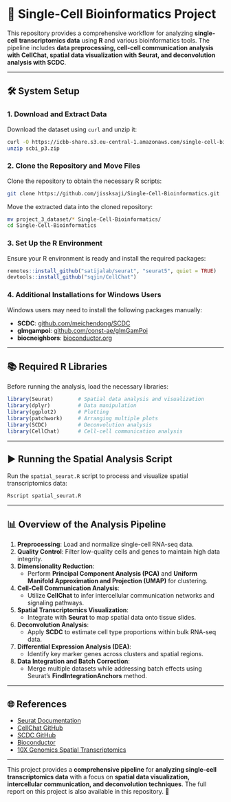 # 🔬 Single-Cell Bioinformatics Project

This repository provides a comprehensive workflow for analyzing **single-cell transcriptomics data** using **R** and various bioinformatics tools. The pipeline includes **data preprocessing, cell-cell communication analysis with CellChat, spatial data visualization with Seurat, and deconvolution analysis with SCDC**.

---

## 🛠 System Setup

### **1. Download and Extract Data**

Download the dataset using `curl` and unzip it:

```bash
curl -O https://icbb-share.s3.eu-central-1.amazonaws.com/single-cell-bioinformatics/scbi_p3.zip
unzip scbi_p3.zip
```

### **2. Clone the Repository and Move Files**

Clone the repository to obtain the necessary R scripts:

```bash
git clone https://github.com/jissksaji/Single-Cell-Bioinformatics.git
```

Move the extracted data into the cloned repository:

```bash
mv project_3_dataset/* Single-Cell-Bioinformatics/
cd Single-Cell-Bioinformatics
```

### **3. Set Up the R Environment**

Ensure your R environment is ready and install the required packages:

```r
remotes::install_github("satijalab/seurat", "seurat5", quiet = TRUE)
devtools::install_github("sqjin/CellChat")
```

### **4. Additional Installations for Windows Users**

Windows users may need to install the following packages manually:

- **SCDC**: [github.com/meichendong/SCDC](https://github.com/meichendong/SCDC)
- **glmgampoi**: [github.com/const-ae/glmGamPoi](https://github.com/const-ae/glmGamPoi)
- **biocneighbors**: [bioconductor.org](https://bioconductor.org/packages/release/bioc/html/BiocNeighbors.html)

---

## 📚 Required R Libraries

Before running the analysis, load the necessary libraries:

```r
library(Seurat)        # Spatial data analysis and visualization
library(dplyr)         # Data manipulation
library(ggplot2)       # Plotting
library(patchwork)     # Arranging multiple plots
library(SCDC)          # Deconvolution analysis
library(CellChat)      # Cell-cell communication analysis
```

---

## ▶ Running the Spatial Analysis Script

Run the `spatial_seurat.R` script to process and visualize spatial transcriptomics data:

```bash
Rscript spatial_seurat.R
```

---

## 📊 Overview of the Analysis Pipeline

1. **Preprocessing**: Load and normalize single-cell RNA-seq data.
2. **Quality Control**: Filter low-quality cells and genes to maintain high data integrity.
3. **Dimensionality Reduction**:
   - Perform **Principal Component Analysis (PCA)** and **Uniform Manifold Approximation and Projection (UMAP)** for clustering.
4. **Cell-Cell Communication Analysis**:
   - Utilize **CellChat** to infer intercellular communication networks and signaling pathways.
5. **Spatial Transcriptomics Visualization**:
   - Integrate with **Seurat** to map spatial data onto tissue slides.
6. **Deconvolution Analysis**:
   - Apply **SCDC** to estimate cell type proportions within bulk RNA-seq data.
7. **Differential Expression Analysis (DEA)**:
   - Identify key marker genes across clusters and spatial regions.
8. **Data Integration and Batch Correction**:
   - Merge multiple datasets while addressing batch effects using Seurat’s **FindIntegrationAnchors** method.

---

## 🌐 References

- [Seurat Documentation](https://satijalab.org/seurat/)
- [CellChat GitHub](https://github.com/sqjin/CellChat)
- [SCDC GitHub](https://github.com/meichendong/SCDC)
- [Bioconductor](https://bioconductor.org/)
- [10X Genomics Spatial Transcriptomics](https://www.10xgenomics.com/solutions/spatial-gene-expression)

---

This project provides a **comprehensive pipeline** for **analyzing single-cell transcriptomics data** with a focus on **spatial data visualization, intercellular communication, and deconvolution techniques**. The full report on this project is also available in this repository. 🚀

